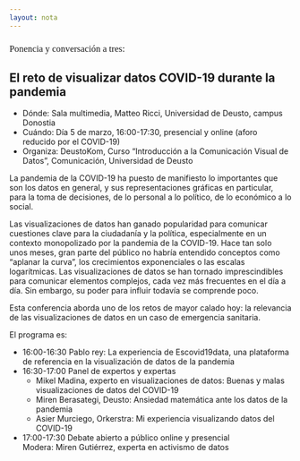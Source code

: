 ```yaml
---
layout: nota
---
```


<h3 style="font-family: 'Playfair Display', Georgia, serif; font-weight: normal;text-transform:none;">Ponencia y conversación a tres:</h3>
<h2> El reto de visualizar datos COVID-19 durante la pandemia</h2>

<div class="nota" markdown="1">

- Dónde: Sala multimedia, Matteo Ricci, Universidad de Deusto, campus Donostia
- Cuándo: Día 5 de marzo, 16:00-17:30, presencial y online (aforo reducido por el COVID-19)
- Organiza: DeustoKom, Curso “Introducción a la Comunicación Visual de Datos”, Comunicación, Universidad de Deusto

La pandemia de la COVID-19 ha puesto de manifiesto lo importantes que son los datos en general, y sus representaciones gráficas en particular, para la toma de decisiones, de lo personal a lo político, de lo económico a lo social.

Las visualizaciones de datos han ganado popularidad para comunicar cuestiones clave para la ciudadanía y la política, especialmente en un contexto monopolizado por la pandemia de la COVID-19. Hace tan solo unos meses, gran parte del público no habría entendido conceptos como “aplanar la curva”, los crecimientos exponenciales o las escalas logarítmicas. Las visualizaciones de datos se han tornado imprescindibles para comunicar elementos complejos, cada vez más frecuentes en el día a día. Sin embargo, su poder para influir todavía se comprende poco.

Esta conferencia aborda uno de los retos de mayor calado hoy: la relevancia de las visualizaciones de datos en un caso de emergencia sanitaria.

El programa es:

- 16:00-16:30 Pablo rey: La experiencia de Escovid19data, una plataforma de referencia en la visualización de datos de la pandemia
- 16:30-17:00 Panel de expertos y expertas
	+ Mikel Madina, experto en visualizaciones de datos: Buenas y malas visualizaciones de datos del COVID-19
	+ Miren Berasategi, Deusto: Ansiedad matemática ante los datos de la pandemia
	+ Asier Murciego, Orkerstra: Mi experiencia visualizando datos del COVID-19
- 17:00-17:30 Debate abierto a público online y presencial  
  Modera: Miren Gutiérrez, experta en activismo de datos

</div>